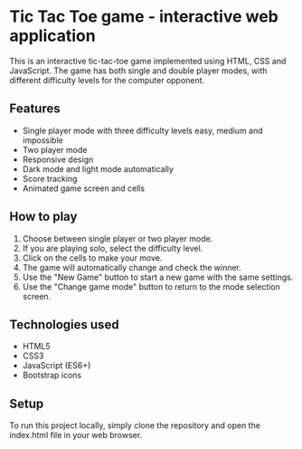 # Tic Tac Toe game - interactive web application

This is an interactive tic-tac-toe game implemented using HTML, CSS and JavaScript. The game has both single and double player modes, with different difficulty levels for the computer opponent.

## Features

- Single player mode with three difficulty levels easy, medium and impossible
- Two player mode
- Responsive design
- Dark mode and light mode automatically
- Score tracking
- Animated game screen and cells

## How to play

1. Choose between single player or two player mode.
2. If you are playing solo, select the difficulty level.
3. Click on the cells to make your move.
4. The game will automatically change and check the winner.
5. Use the "New Game" button to start a new game with the same settings.
6. Use the "Change game mode" button to return to the mode selection screen.

## Technologies used

- HTML5
- CSS3
- JavaScript (ES6+)
- Bootstrap icons

## Setup

 To run this project locally, simply clone the repository and open the index.html file in your web browser.
